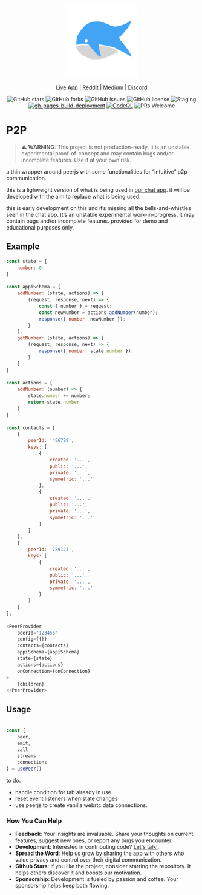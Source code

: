 

<p align="center">
  <img src="public/logo192.png" alt="App Logo" />
</p>

<div align="center">
  
[Live App](https://p2p.positive-intentions.com) | [Reddit](https://www.reddit.com/r/positive_intentions) | [Medium](https://medium.com/@positive.intentions.com) | [Discord](https://discord.gg/unnQnR67nR)
</div>

<div align="center">
  
![GitHub stars](https://img.shields.io/github/stars/positive-intentions/p2p?style=social) 
![GitHub forks](https://img.shields.io/github/forks/positive-intentions/p2p?style=social) 
![GitHub issues](https://img.shields.io/github/issues/positive-intentions/p2p) 
![GitHub license](https://img.shields.io/github/license/positive-intentions/p2p) 
![Staging](https://github.com/positive-intentions/p2p/actions/workflows/main_workflow.yaml/badge.svg) 
[![gh-pages-build-deployment](https://github.com/positive-intentions/p2p/actions/workflows/pages/pages-build-deployment/badge.svg)](https://github.com/positive-intentions/p2p/actions/workflows/pages/pages-build-deployment)
[![CodeQL](https://github.com/positive-intentions/p2p/actions/workflows/codeql.yml/badge.svg)](https://github.com/positive-intentions/p2p/actions/workflows/codeql.yml)
![PRs Welcome](https://img.shields.io/badge/PRs-welcome-brightgreen.svg)
</div>

# P2P

> ⚠️ **WARNING:** This project is not production-ready. It is an unstable experimental proof-of-concept and may contain bugs and/or incomplete features. Use it at your own risk.



a thin wrapper around peerjs with some functionalities for “intuitive” p2p communication.

this is a lighweight version of what is being used in [our chat app](https://chat.positive-intentions.com/). it will be developed with the aim to replace what is being used.

this is early development on this and it’s missing all the bells-and-whistles seen in the chat app. It’s an unstable experimental work-in-progress. it may contain bugs and/or incomplete features. provided for demo and educational purposes only.


## Example
```js
const state = {
    number: 0
}

const appiSchema = {
    addNumber: (state, actions) => [
        (request, response, next) => {
            const { number } = request;
            const newNumber = actions.addNumber(number);
            response({ number: newNumber });
        }
    ],
    getNumber: (state, actions) => [
        (request, response, next) => {
            response({ number: state.number });
        }
    ]
}

const actions = {
    addNumber: (number) => {
        state.number += number;
        return state.number
    }
}

const contacts = [
    {
        peerId: '456789',
        keys: [
            {
                created: '...',
                public: '...',
                private: '...',
                symmetric: '...'
            },
            {
                created: '...',
                public: '...',
                private: '...',
                symmetric: '...'
            }
        ]
    },
    {
        peerId: '789123',
        keys: [
            {
                created: '...',
                public: '...',
                private: '...',
                symmetric: '...'
            }
        ]
    }
];

<PeerProvider
    peerId="123456"
    config={{}}
    contacts={contacts}
    appiSchema={appiSchema}
    state={state}
    actions={actions}
    onConnection={onConnection}
>
    {children}
</PeerProvider>
```

## Usage

```js

const {
    peer,
    emit,
    call
    streams
    connections
} = usePeer()

```

to do:
- handle condition for tab already in use.
- reset event listeners when state changes
- use peerjs to create vanilla webrtc data connections.

### How You Can Help

- **Feedback**: Your insights are invaluable. Share your thoughts on current features, suggest new ones, or report any bugs you encounter.
- **Development**: Interested in contributing code? [Let's talk!](https://www.reddit.com/r/positive_intentions).
- **Spread the Word**: Help us grow by sharing the app with others who value privacy and control over their digital communication.
- **Github Stars**: If you like the project, consider starring the repository. It helps others discover it and boosts our motivation.
- **Sponsorship**: Development is fueled by passion and coffee. Your sponsorship helps keep both flowing.
